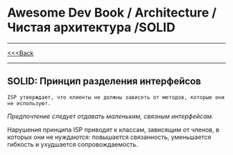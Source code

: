 # Awesome Dev Book / Architecture / Чистая архитектура /SOLID

***
[<<<Back](./INDEX.md)
***

## SOLID: Принцип разделения интерфейсов

```
ISP утверждает, что клиенты не должны зависеть от методов, которые они не используют.
```

_Предпочтение следует отдавать маленьким, связным интерфейсам._

Нарушения принципа ISP приводят к классам, зависящим от членов, в которых они не нуждаются: повышается связанность, 
уменьшается гибкость и ухудшается сопровождаемость.
